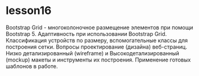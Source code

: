 # lesson16
Bootstrap Grid - многоколоночное размещение элементов при помощи Bootstrap 5. Адаптивность при использовании Bootstrap Grid. Классификация устройств по размеру, вспомогательные классы для построения сетки. Вопросы проектирование (дизайна) веб-страниц. Низко детализированный (wireframe) и Высокодетализированный (mockup) макеты и инструменты их построения. Применение готовых шаблонов в работе.
